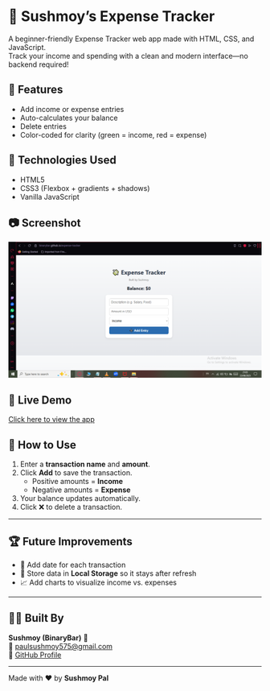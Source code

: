 # 💸 Sushmoy’s Expense Tracker

A beginner-friendly Expense Tracker web app made with HTML, CSS, and JavaScript.  
Track your income and spending with a clean and modern interface—no backend required!

## 🚀 Features
- Add income or expense entries
- Auto-calculates your balance
- Delete entries
- Color-coded for clarity (green = income, red = expense)

## 📁 Technologies Used
- HTML5
- CSS3 (Flexbox + gradients + shadows)
- Vanilla JavaScript

## 📷 Screenshot  
![Expense Tracker Screenshot](Screenshot.png)


## 🚀 Live Demo  
[Click here to view the app](https://binarybar.github.io/expense-tracker/)


## 📌 How to Use  

1. Enter a **transaction name** and **amount**.  
2. Click **Add** to save the transaction.  
   - Positive amounts = **Income**  
   - Negative amounts = **Expense**  
3. Your balance updates automatically.  
4. Click ❌ to delete a transaction.  

---

## 🏆 Future Improvements  

- 📅 Add date for each transaction  
- 💾 Store data in **Local Storage** so it stays after refresh  
- 📈 Add charts to visualize income vs. expenses  

---

## 👨‍💻 Built By  

**Sushmoy (BinaryBar)** 🚀  
📧 [paulsushmoy575@gmail.com](mailto:paulsushmoy575@gmail.com)  
🔗 [GitHub Profile](https://github.com/BinaryBar)  


---

Made with ❤️ by **Sushmoy Pal**





